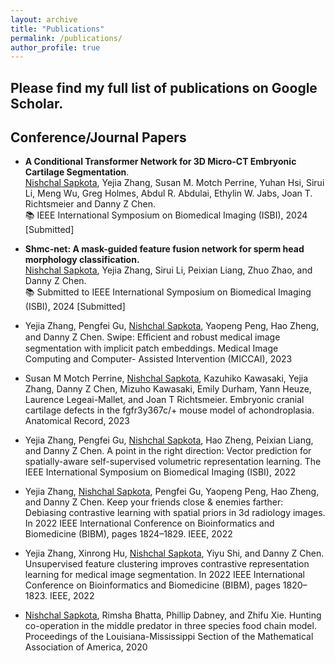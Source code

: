 ```yaml
---
layout: archive
title: "Publications"
permalink: /publications/
author_profile: true
---
```


Please find my full list of publications on Google Scholar.
---

## Conference/Journal Papers

* **A Conditional Transformer Network for 3D Micro-CT Embryonic Cartilage Segmentation**. <br>
<u>Nishchal Sapkota</u>, Yejia Zhang, Susan M. Motch Perrine, Yuhan Hsi, Sirui Li, Meng Wu,
Greg Holmes, Abdul R. Abdulai, Ethylin W. Jabs, Joan T. Richtsmeier and Danny Z Chen.  <br>
📚 IEEE International Symposium on Biomedical Imaging (ISBI), 2024 [Submitted]

* **Shmc-net: A mask-guided feature fusion network for sperm head morphology classification.** <br>
<u>Nishchal Sapkota</u>, Yejia Zhang, Sirui Li, Peixian Liang, Zhuo Zhao, and Danny Z Chen.  <br>
📚 Submitted to IEEE International Symposium on Biomedical Imaging (ISBI), 2024 [Submitted]

* Yejia Zhang, Pengfei Gu, <u>Nishchal Sapkota</u>, Yaopeng Peng, Hao Zheng, and Danny Z Chen. Swipe: Eﬀicient and
robust medical image segmentation with implicit patch embeddings. Medical Image Computing and Computer-
Assisted Intervention (MICCAI), 2023

* Susan M Motch Perrine, <u>Nishchal Sapkota</u>, Kazuhiko Kawasaki, Yejia Zhang, Danny Z Chen, Mizuho Kawasaki,
Emily Durham, Yann Heuze, Laurence Legeai-Mallet, and Joan T Richtsmeier. Embryonic cranial cartilage
defects in the fgfr3y367c/+ mouse model of achondroplasia. Anatomical Record, 2023

* Yejia Zhang, Pengfei Gu, <u>Nishchal Sapkota</u>,  Hao Zheng, Peixian Liang, and Danny Z Chen. A point in the
right direction: Vector prediction for spatially-aware self-supervised volumetric representation learning. The
IEEE International Symposium on Biomedical Imaging (ISBI), 2022

* Yejia Zhang, <u>Nishchal Sapkota</u>,  Pengfei Gu, Yaopeng Peng, Hao Zheng, and Danny Z Chen. Keep your friends
close & enemies farther: Debiasing contrastive learning with spatial priors in 3d radiology images. In 2022
IEEE International Conference on Bioinformatics and Biomedicine (BIBM), pages 1824–1829. IEEE, 2022

* Yejia Zhang, Xinrong Hu, <u>Nishchal Sapkota</u>,  Yiyu Shi, and Danny Z Chen. Unsupervised feature clustering
improves contrastive representation learning for medical image segmentation. In 2022 IEEE International
Conference on Bioinformatics and Biomedicine (BIBM), pages 1820–1823. IEEE, 2022

* <u>Nishchal Sapkota</u>,  Rimsha Bhatta, Phillip Dabney, and Zhifu Xie. Hunting co-operation in the middle predator in three species food chain model. Proceedings of the Louisiana-Mississippi Section of the Mathematical
Association of America, 2020






